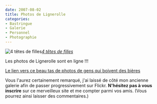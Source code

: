 ```yaml
---
date: 2007-08-02
title: Photos de Lignerolle
categories:
- Bastringue
- Galerie
- Personnel
- Photographie
---
```

 <img src="https://farm2.static.flickr.com/1351/987353560_28363d3463.jpg" alt="4 têtes de filles" /><em><a href="https://www.flickr.com/photos/alienlebarge/987353560/" title="photo sharing">4 têtes de filles</a></em>

Les photos de Lignerolle sont en ligne !!!<a href="https://www.flickr.com/gp/49665969@N00/929h48" title="Les photos de Lignerolle"></a>

<a href="https://www.flickr.com/gp/49665969@N00/929h48" title="Les photos de Lignerolle">Le lien vers ce beau tas de photos de gens qui boivent des bières </a>

Vous l'aurez certainement remarqué, j'ai laissé de côté mon ancienne galerie afin de passer progressivement sur Flickr. <strong>N'hésitez pas à vous inscrire</strong> sur ce merveilleux site et me compter parmi vos amis. (Vous pourrez ainsi laisser des commentaires.)
